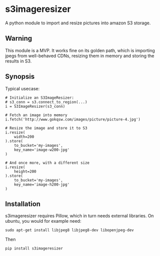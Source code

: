 # s3imageresizer

A python module to import and resize pictures into amazon S3 storage.

## Warning

This module is a MVP. It works fine on its golden path, which is importing
jpegs from well-behaved CDNs, resizing them in memory and storing the results
in S3.

## Synopsis

Typical usecase:

```
# Initialize an S3ImageResizer:
# s3_conn = s3.connect_to_region(...)
i = S3ImageResizer(s3_conn)

# Fetch an image into memory
i.fetch('http://www.gokqsw.com/images/picture/picture-4.jpg')

# Resize the image and store it to S3
i.resize(
    width=200
).store(
    to_bucket='my-images',
    key_name='image-w200-jpg'
)

# And once more, with a different size
i.resize(
    height=200
).store(
    to_bucket='my-images',
    key_name='image-h200-jpg'
)
```

## Installation

s3imageresizer requires Pillow, which in turn needs external libraries.
On ubuntu, you would for example need:

```
sudo apt-get install libjpeg8 libjpeg8-dev libopenjpeg-dev
```

Then

```
pip install s3imageresizer
```